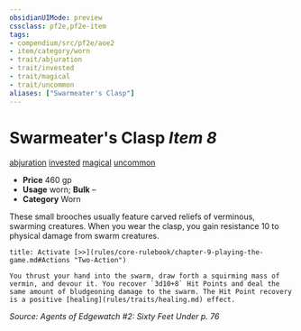 ```yaml
---
obsidianUIMode: preview
cssclass: pf2e,pf2e-item
tags:
- compendium/src/pf2e/aoe2
- item/category/worn
- trait/abjuration
- trait/invested
- trait/magical
- trait/uncommon
aliases: ["Swarmeater's Clasp"]
---
```

# Swarmeater's Clasp *Item 8*  
[abjuration](rules/traits/abjuration.md)  [invested](rules/traits/invested.md)  [magical](rules/traits/magical.md)  [uncommon](rules/traits/uncommon.md)  

- **Price** 460 gp
- **Usage** worn; **Bulk** –
- **Category** Worn

These small brooches usually feature carved reliefs of verminous, swarming creatures. When you wear the clasp, you gain resistance 10 to physical damage from swarm creatures.

```ad-embed-ability
title: Activate [>>](rules/core-rulebook/chapter-9-playing-the-game.md#Actions "Two-Action")

You thrust your hand into the swarm, draw forth a squirming mass of vermin, and devour it. You recover `3d10+8` Hit Points and deal the same amount of bludgeoning damage to the swarm. The Hit Point recovery is a positive [healing](rules/traits/healing.md) effect.
```

*Source: Agents of Edgewatch #2: Sixty Feet Under p. 76*